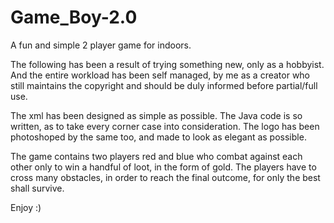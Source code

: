 # Game_Boy-2.0
A fun and simple 2 player game for indoors.


The following has been a result of trying something new, only as a hobbyist. And the entire workload has been self managed, by me as a creator who still maintains the copyright and should be duly informed before partial/full use. 


The xml has been designed as simple as possible. The Java code is so written, as to take every corner case into consideration. The logo has been photoshoped by the same too, and made to look as elegant as possible. 


The game contains two players red and blue who combat against each other only to win a handful of loot, in the form of gold.
The players have to cross many obstacles, in order to reach the final outcome, for only the best shall survive.



Enjoy :)

